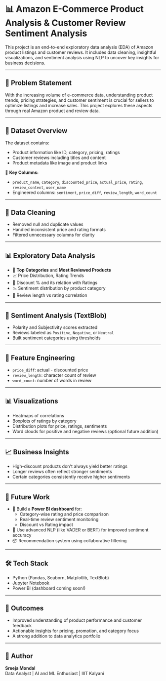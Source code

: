 # 📊 Amazon E-Commerce Product Analysis & Customer Review Sentiment Analysis

This project is an end-to-end exploratory data analysis (EDA) of Amazon product listings and customer reviews. It includes data cleaning, insightful visualizations, and sentiment analysis using NLP to uncover key insights for business decisions.

---

## 🧠 Problem Statement

With the increasing volume of e-commerce data, understanding product trends, pricing strategies, and customer sentiment is crucial for sellers to optimize listings and increase sales. This project explores these aspects through real Amazon product and review data.

---

## 📁 Dataset Overview

The dataset contains:

- Product information like ID, category, pricing, ratings
- Customer reviews including titles and content
- Product metadata like image and product links

🧾 **Key Columns:**
- `product_name`, `category`, `discounted_price`, `actual_price`, `rating`, `review_content`, `user_name`
- Engineered columns: `sentiment`, `price_diff`, `review_length`, `word_count`

---

## 🧼 Data Cleaning

- Removed null and duplicate values
- Handled inconsistent price and rating formats
- Filtered unnecessary columns for clarity

---

## 📊 Exploratory Data Analysis

- 📌 **Top Categories** and **Most Reviewed Products**
- 📈 Price Distribution, Rating Trends
- 🔄 Discount % and its relation with Ratings
- 📉 Sentiment distribution by product category
- 📝 Review length vs rating correlation

---

## 💬 Sentiment Analysis (TextBlob)

- Polarity and Subjectivity scores extracted
- Reviews labeled as `Positive`, `Negative`, or `Neutral`
- Built sentiment categories using thresholds

---

## 📐 Feature Engineering

- `price_diff`: actual - discounted price
- `review_length`: character count of review
- `word_count`: number of words in review

---

## 📊 Visualizations

- Heatmaps of correlations
- Boxplots of ratings by category
- Distribution plots for price, ratings, sentiments
- Word clouds for positive and negative reviews (optional future addition)

---

## 📈 Business Insights

- High-discount products don't always yield better ratings
- Longer reviews often reflect stronger sentiments
- Certain categories consistently receive higher sentiments

---

## 🚀 Future Work

- 📌 Build a **Power BI dashboard** for:
  - Category-wise rating and price comparison
  - Real-time review sentiment monitoring
  - Discount vs Rating impact
- 🧠 Use advanced NLP (like VADER or BERT) for improved sentiment accuracy
- 📦 Recommendation system using collaborative filtering

---

## 🛠️ Tech Stack

- Python (Pandas, Seaborn, Matplotlib, TextBlob)
- Jupyter Notebook
- Power BI (dashboard coming soon!)

---

## 🏁 Outcomes

- Improved understanding of product performance and customer feedback
- Actionable insights for pricing, promotion, and category focus
- A strong addition to data analytics portfolio

---

## 🙋 Author

**Sreeja Mondal**  
Data Analyst | AI and ML Enthusiast | IIIT Kalyani  

